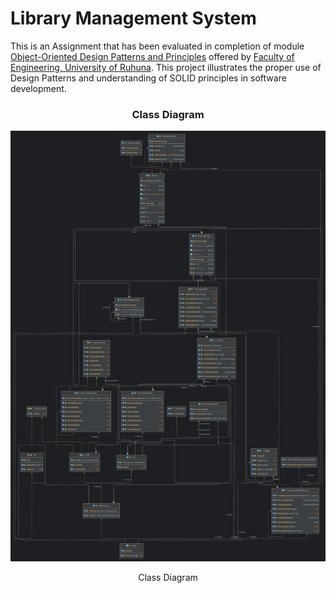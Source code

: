 # Library Management System
This is an Assignment that has been evaluated in completion of module 
[Object-Oriented Design Patterns and Principles](http://lms.eng.ruh.ac.lk/course/view.php?id=625)
offered by [Faculty of Engineering, University of Ruhuna](http://www.eng.ruh.ac.lk/). 
This project illustrates the proper use of Design Patterns and understanding of SOLID principles in
software development.
<div align="center">
<h3>Class Diagram</h3>
<img src="https://github.com/NimsHub/library-management-system/blob/master/src/main/resources/UML.png?raw=true" alt="device"/>
<p>
Class Diagram
</p>
</div>
